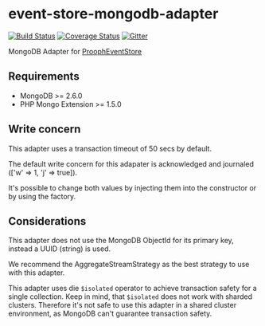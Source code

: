 # event-store-mongodb-adapter

[![Build Status](https://travis-ci.org/prooph/event-store-mongodb-adapter.svg?branch=master)](https://travis-ci.org/prooph/event-store-mongodb-adapter)
[![Coverage Status](https://coveralls.io/repos/prooph/event-store-mongodb-adapter/badge.svg?branch=master&service=github)](https://coveralls.io/github/prooph/event-store-mongodb-adapter?branch=master)
[![Gitter](https://badges.gitter.im/Join%20Chat.svg)](https://gitter.im/prooph/improoph)

MongoDB Adapter for [ProophEventStore](https://github.com/prooph/event-store)

Requirements
------------

- MongoDB >= 2.6.0
- PHP Mongo Extension >= 1.5.0

Write concern
-------------

This adapter uses a transaction timeout of 50 secs by default.

The default write concern for this adapater is acknowledged and journaled (['w' => 1, 'j' => true]).

It's possible to change both values by injecting them into the constructor or by using the factory.

Considerations
--------------

This adapter does not use the MongoDB ObjectId for its primary key, instead a UUID (string) is used.

We recommend the AggregateStreamStrategy as the best strategy to use with this adapter.

This adapter uses die `$isolated` operator to achieve transaction safety for a single collection.
Keep in mind, that `$isolated` does not work with sharded clusters. Therefore it's not safe to use this adapter
in a shared cluster environment, as MongoDB can't guarantee transaction safety.
